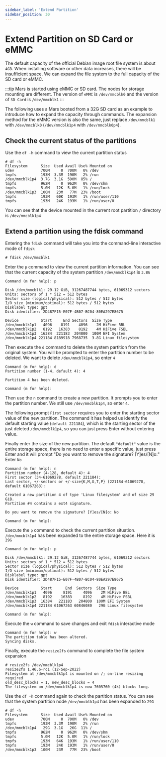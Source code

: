 ```yaml
---
sidebar_label: 'Extend Partition'
sidebar_position: 30
---
```


# Extend Partition on SD Card or eMMC

The default capacity of the official Debian image root file system is about `4GB`. When installing software or other data increases, there will be insufficient space. We can expand the file system to the full capacity of the SD card or eMMC.


:::tip
Mars is started using eMMC or SD card. The nodes for storage mounting are different. The version of `eMMC` is `/dev/mmcblk0` and the version of `SD Card` is `/dev/mmcblk1`
:::

The following uses a Mars booted from a 32G SD card as an example to introduce how to expand the capacity through commands. The expansion method for the eMMC version is also the same, just replace `/dev/mmcblk1` with `/dev/mmcblk0` (`/dev/mmcblk1p4` with `/dev/mmcblk0p4`).

## Check the current status of the partitions

Use the `df -h` command to view the current partition status

```
# df -h
Filesystem      Size  Used Avail Use% Mounted on
udev            700M     0  700M   0% /dev
tmpfs           193M  3.3M  190M   2% /run
/dev/mmcblk1p4  3.7G  3.1G  590M  85% /
tmpfs           962M     0  962M   0% /dev/shm
tmpfs           5.0M   12K  5.0M   1% /run/lock
/dev/mmcblk1p3  100M   23M   77M  23% /boot
tmpfs           193M   60K  193M   1% /run/user/110
tmpfs           193M   24K  193M   1% /run/user/0
```

You can see that the device mounted in the current root partition `/` directory is `/dev/mmcblk1p4`

## Extend a partition using the fdisk command

Entering the `fdisk` command will take you into the command-line interactive mode of `fdisk`

```
# fdisk /dev/mmcblk1
```

Enter the `p` command to view the current partition information. You can see that the current capacity of the system partition `/dev/mmcblk1p4` is `3.8G`

```
Command (m for help): p

Disk /dev/mmcblk1: 29.12 GiB, 31267487744 bytes, 61069312 sectors
Units: sectors of 1 * 512 = 512 bytes
Sector size (logical/physical): 512 bytes / 512 bytes
I/O size (minimum/optimal): 512 bytes / 512 bytes
Disklabel type: gpt
Disk identifier: 2D487F15-E07F-4B07-BC04-80EA297E8675

Device          Start     End Sectors  Size Type
/dev/mmcblk1p1   4096    8191    4096    2M HiFive BBL
/dev/mmcblk1p2   8192   16383    8192    4M HiFive FSBL
/dev/mmcblk1p3  16384  221183  204800  100M EFI System
/dev/mmcblk1p4 221184 8189918 7968735  3.8G Linux filesystem
```

Then execute the `d` command to delete the system partition from the original system. You will be prompted to enter the partition number to be deleted. We want to delete `/dev/mmcblk1p4`, so enter `4`

```
Command (m for help): d
Partition number (1-4, default 4): 4

Partition 4 has been deleted.

Command (m for help):
```

Then use the `n` command to create a new partition. It prompts you to enter the partition number. We still use `/dev/mmcblk1p4`, so enter `4`.

The following prompt `First sector` requires you to enter the starting sector value of the new partition. The command it has helped us identify the default starting value (`default 221184`), which is the starting sector of the just deleted `/dev/mmcblk1p4`, so you can just press Enter without entering value.

Finally enter the size of the new partition. The default `"default"` value is the entire storage space, there is no need to enter a specific value, just press Enter and it will prompt "Do you want to remove the signature? [Y]es/[N]o:" Enter `No`

```
Command (m for help): n
Partition number (4-128, default 4): 4
First sector (34-61069278, default 221184): 
Last sector, +/-sectors or +/-size{K,M,G,T,P} (221184-61069278, default 61067263): 

Created a new partition 4 of type 'Linux filesystem' and of size 29 GiB.
Partition #4 contains a ext4 signature.

Do you want to remove the signature? [Y]es/[N]o: No

Command (m for help):
```

Execute the `p` command to check the current partition situation. `/dev/mmcblk1p4` has been expanded to the entire storage space. Here it is `29G`

```
Command (m for help): p

Disk /dev/mmcblk1: 29.12 GiB, 31267487744 bytes, 61069312 sectors
Units: sectors of 1 * 512 = 512 bytes
Sector size (logical/physical): 512 bytes / 512 bytes
I/O size (minimum/optimal): 512 bytes / 512 bytes
Disklabel type: gpt
Disk identifier: 2D487F15-E07F-4B07-BC04-80EA297E8675

Device          Start      End  Sectors  Size Type
/dev/mmcblk1p1   4096     8191     4096    2M HiFive BBL
/dev/mmcblk1p2   8192    16383     8192    4M HiFive FSBL
/dev/mmcblk1p3  16384   221183   204800  100M EFI System
/dev/mmcblk1p4 221184 61067263 60846080   29G Linux filesystem

Command (m for help):
```

Execute the `w` command to save changes and exit `fdisk` interactive mode

```
Command (m for help): w
The partition table has been altered.
Syncing disks.
```

Finally, execute the `resize2fs` command to complete the file system expansion

```
# resize2fs /dev/mmcblk1p4
resize2fs 1.46.6-rc1 (12-Sep-2022)
Filesystem at /dev/mmcblk1p4 is mounted on /; on-line resizing required
old_desc_blocks = 1, new_desc_blocks = 4
The filesystem on /dev/mmcblk1p4 is now 7605760 (4k) blocks long.
```

Use the `df -h` command again to check the partition status. You can see that the system partition node `/dev/mmcblk1p4` has been expanded to `29G`

```
# df -h
Filesystem      Size  Used Avail Use% Mounted on
udev            700M     0  700M   0% /dev
tmpfs           193M  3.3M  190M   2% /run
/dev/mmcblk1p4   29G  3.1G   26G  11% /
tmpfs           962M     0  962M   0% /dev/shm
tmpfs           5.0M   12K  5.0M   1% /run/lock
tmpfs           193M   64K  193M   1% /run/user/110
tmpfs           193M   24K  193M   1% /run/user/0
/dev/mmcblk1p3  100M   23M   77M  23% /boot
```
